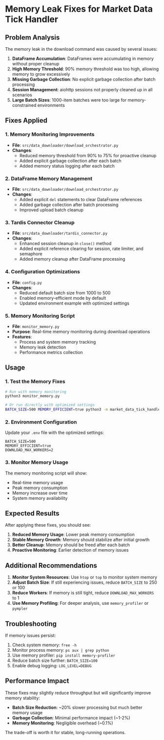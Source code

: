 # Memory Leak Fixes for Market Data Tick Handler

## Problem Analysis

The memory leak in the download command was caused by several issues:

1. **DataFrame Accumulation**: DataFrames were accumulating in memory without proper cleanup
2. **High Memory Threshold**: 90% memory threshold was too high, allowing memory to grow excessively
3. **Missing Garbage Collection**: No explicit garbage collection after batch processing
4. **Session Management**: aiohttp sessions not properly cleaned up in all scenarios
5. **Large Batch Sizes**: 1000-item batches were too large for memory-constrained environments

## Fixes Applied

### 1. Memory Monitoring Improvements
- **File**: `src/data_downloader/download_orchestrator.py`
- **Changes**:
  - Reduced memory threshold from 90% to 75% for proactive cleanup
  - Added explicit garbage collection after each batch
  - Added memory status logging after each batch

### 2. DataFrame Memory Management
- **File**: `src/data_downloader/download_orchestrator.py`
- **Changes**:
  - Added explicit `del` statements to clear DataFrame references
  - Added garbage collection after batch processing
  - Improved upload batch cleanup

### 3. Tardis Connector Cleanup
- **File**: `src/data_downloader/tardis_connector.py`
- **Changes**:
  - Enhanced session cleanup in `close()` method
  - Added explicit reference clearing for session, rate limiter, and semaphore
  - Added memory cleanup after DataFrame processing

### 4. Configuration Optimizations
- **File**: `config.py`
- **Changes**:
  - Reduced default batch size from 1000 to 500
  - Enabled memory-efficient mode by default
  - Updated environment example with optimized settings

### 5. Memory Monitoring Script
- **File**: `monitor_memory.py`
- **Purpose**: Real-time memory monitoring during download operations
- **Features**:
  - Process and system memory tracking
  - Memory leak detection
  - Performance metrics collection

## Usage

### 1. Test the Memory Fixes

```bash
# Run with memory monitoring
python3 monitor_memory.py

# Or run directly with optimized settings
BATCH_SIZE=500 MEMORY_EFFICIENT=true python3 -m market_data_tick_handler.main. --mode download --start-date 2023-05-23 --end-date 2023-05-23 --venues binance-futures
```

### 2. Environment Configuration

Update your `.env` file with the optimized settings:

```env
BATCH_SIZE=500
MEMORY_EFFICIENT=true
DOWNLOAD_MAX_WORKERS=2
```

### 3. Monitor Memory Usage

The memory monitoring script will show:
- Real-time memory usage
- Peak memory consumption
- Memory increase over time
- System memory availability

## Expected Results

After applying these fixes, you should see:

1. **Reduced Memory Usage**: Lower peak memory consumption
2. **Stable Memory Growth**: Memory should stabilize after initial growth
3. **Better Cleanup**: Memory should be freed after each batch
4. **Proactive Monitoring**: Earlier detection of memory issues

## Additional Recommendations

1. **Monitor System Resources**: Use `htop` or `top` to monitor system memory
2. **Adjust Batch Size**: If still experiencing issues, reduce `BATCH_SIZE` to 250 or 100
3. **Reduce Workers**: If memory is still tight, reduce `DOWNLOAD_MAX_WORKERS` to 1
4. **Use Memory Profiling**: For deeper analysis, use `memory_profiler` or `pympler`

## Troubleshooting

If memory issues persist:

1. Check system memory: `free -h`
2. Monitor process memory: `ps aux | grep python`
3. Use memory profiler: `pip install memory-profiler`
4. Reduce batch size further: `BATCH_SIZE=100`
5. Enable debug logging: `LOG_LEVEL=DEBUG`

## Performance Impact

These fixes may slightly reduce throughput but will significantly improve memory stability:

- **Batch Size Reduction**: ~20% slower processing but much better memory usage
- **Garbage Collection**: Minimal performance impact (~1-2%)
- **Memory Monitoring**: Negligible overhead (~0.1%)

The trade-off is worth it for stable, long-running operations.

